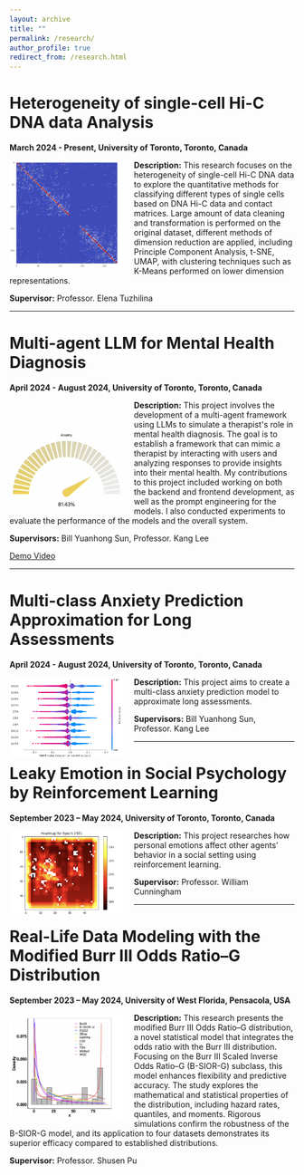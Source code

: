 ```yaml
---
layout: archive
title: ""
permalink: /research/
author_profile: true
redirect_from: /research.html
---
```


<h1>Heterogeneity of single-cell Hi-C DNA data Analysis</h1>
<p><strong>March 2024 - Present, University of Toronto, Toronto, Canada</strong></p>

<img src="../images/singlecell1.png" alt="Single Cell Hi-C" align="left" style="width: 200px; height: auto; margin-right: 20px;" />

<p><strong>Description:</strong> This research focuses on the heterogeneity of single-cell Hi-C DNA data to explore the quantitative methods for classifying different types of single cells based on DNA Hi-C data and contact matrices. Large amount of data cleaning and transformation is performed on the original dataset, different methods of dimension reduction are applied, including Principle Component Analysis, t-SNE, UMAP, with clustering techniques such as K-Means performed on lower dimension representations.</p>
<p><strong>Supervisor:</strong> Professor. Elena Tuzhilina</p>

<hr/>

<h1>Multi-agent LLM for Mental Health Diagnosis</h1>
<p><strong>April 2024 - August 2024, University of Toronto, Toronto, Canada</strong></p>

<img src="../images/llm.png" alt="llm" align="left" style="width: 200px; height: auto; margin-right: 20px;" />

<p><strong>Description:</strong> This project involves the development of a multi-agent framework using LLMs to simulate a therapist's role in mental health diagnosis. The goal is to establish a framework that can mimic a therapist by interacting with users and analyzing responses to provide insights into their mental health. My contributions to this project included working on both the backend and frontend development, as well as the prompt engineering for the models. I also conducted experiments to evaluate the performance of the models and the overall system.</p>

<p><strong>Supervisors:</strong> Bill Yuanhong Sun, Professor. Kang Lee</p>
<a href="https://drive.google.com/file/d/1pGTPmJ7qZWFp33U70Gwz5icv3kAia4kr/view?usp=drive_link">Demo Video</a>

<hr/>

<h1>Multi-class Anxiety Prediction Approximation for Long Assessments</h1>
<p><strong>April 2024 - August 2024, University of Toronto, Toronto, Canada</strong></p>

<img src="../images/shap_summary.png" alt="shap" align="left" style="width: 200px; height: auto; margin-right: 20px;" />

<p><strong>Description:</strong> This project aims to create a multi-class anxiety prediction model to approximate long assessments.</p>
<p><strong>Supervisors:</strong> Bill Yuanhong Sun, Professor. Kang Lee</p>

<hr/>

<h1>Leaky Emotion in Social Psychology by Reinforcement Learning</h1>
<p><strong>September 2023 – May 2024, University of Toronto, Toronto, Canada</strong></p>

<img src="../images/gem.png" alt="Gem" align="left" style="width: 200px; height: auto; margin-right: 20px;" />

<p><strong>Description:</strong> This project researches how personal emotions affect other agents’ behavior in a social setting using reinforcement learning.</p>
<p><strong>Supervisor:</strong> Professor. William Cunningham</p>

<hr/>

<h1>Real-Life Data Modeling with the Modified Burr III Odds Ratio–G Distribution</h1>
<p><strong>September 2023 – May 2024, University of West Florida, Pensacola, USA</strong></p>

<img src="../images/burrIII.png" alt="BurrIII" align="left" style="width: 200px; height: auto; margin-right: 20px;" />

<p><strong>Description:</strong> This research presents the modified Burr III Odds Ratio–G distribution, a novel statistical model that integrates the odds ratio with the Burr III distribution. Focusing on the Burr III Scaled Inverse Odds Ratio–G (B-SIOR-G) subclass, this model enhances flexibility and predictive accuracy. The study explores the mathematical and statistical properties of the distribution, including hazard rates, quantiles, and moments. Rigorous simulations confirm the robustness of the B-SIOR-G model, and its application to four datasets demonstrates its superior efficacy compared to established distributions.</p>
<p><strong>Supervisor:</strong> Professor. Shusen Pu</p>
